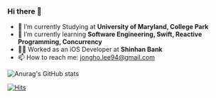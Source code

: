 ### Hi there 👋

- 🔭 I’m currently Studying at **University of Maryland, College Park**
- 🌱 I’m currently learning **Software Engineering, Swift, Reactive Programming, Concurrency**
- 🧑‍💻 Worked as an iOS Developer at **Shinhan Bank**
- 📫 How to reach me: jongho.lee94@gmail.com

![Anurag's GitHub stats](https://github-readme-stats.vercel.app/api?username=bazinga94&show_icons=true&theme=vue&count_private=true)

[![Hits](https://hits.seeyoufarm.com/api/count/incr/badge.svg?url=https%3A%2F%2Fgithub.com%2Fbazinga94&count_bg=%2379C83D&title_bg=%23555555&icon=&icon_color=%23E7E7E7&title=hits&edge_flat=false)](https://hits.seeyoufarm.com)
<!--
**bazinga94/bazinga94** is a ✨ _special_ ✨ repository because its `README.md` (this file) appears on your GitHub profile.

Here are some ideas to get you started:

- 🔭 I’m currently working on ...
- 🌱 I’m currently learning ...
- 👯 I’m looking to collaborate on ...
- 🤔 I’m looking for help with ...
- 💬 Ask me about ...
- 📫 How to reach me: ...
- 😄 Pronouns: ...
- ⚡ Fun fact: ...
-->
